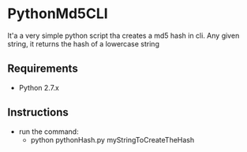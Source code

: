 # PythonMd5CLI

It'a a very simple python script tha creates a md5 hash in cli. Any given string, it returns the hash of a lowercase string

## Requirements
 
- Python 2.7.x

## Instructions

- run the command:
  - python pythonHash.py myStringToCreateTheHash
